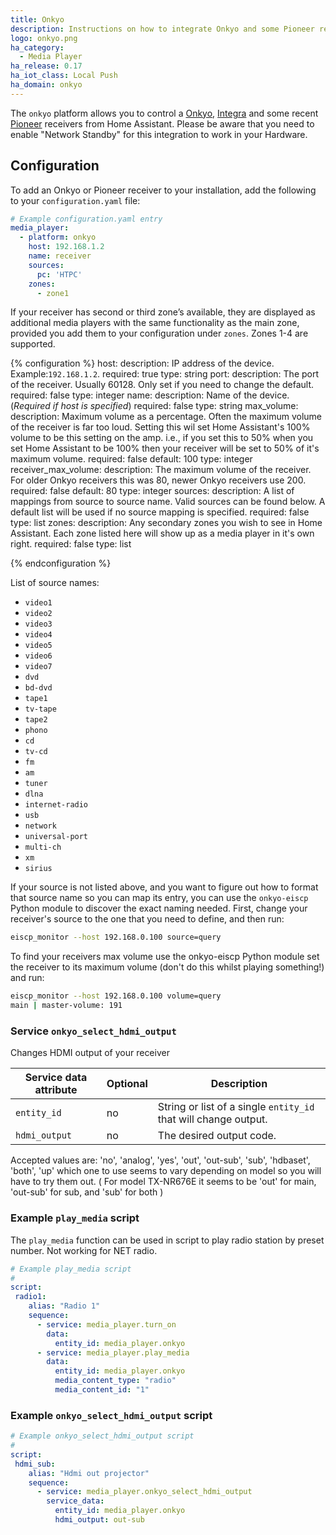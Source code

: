 ```yaml
---
title: Onkyo
description: Instructions on how to integrate Onkyo and some Pioneer receivers into Home Assistant.
logo: onkyo.png
ha_category:
  - Media Player
ha_release: 0.17
ha_iot_class: Local Push
ha_domain: onkyo
---
```


The `onkyo` platform allows you to control a [Onkyo](http://www.onkyo.com/), [Integra](http://www.integrahometheater.com/)
and some recent [Pioneer](http://www.pioneerelectronics.com) receivers from Home Assistant.
Please be aware that you need to enable "Network Standby" for this integration to work in your Hardware.

## Configuration

To add an Onkyo or Pioneer receiver to your installation, add the following to your `configuration.yaml` file:

```yaml
# Example configuration.yaml entry
media_player:
  - platform: onkyo
    host: 192.168.1.2
    name: receiver
    sources:
      pc: 'HTPC'
    zones:
      - zone1
```

 If your receiver has second or third zone’s available, they are displayed as additional media players with the same functionality as the main zone, provided you add them to your configuration under `zones`. Zones 1-4 are supported. 

{% configuration %}
host:
  description: IP address of the device. Example:`192.168.1.2`.
  required: true
  type: string
port:
  description: The port of the receiver. Usually 60128. Only set if you need to change the default. 
  required: false
  type: integer
name:
  description: Name of the device. (*Required if host is specified*)
  required: false
  type: string
max_volume:
  description: Maximum volume as a percentage. Often the maximum volume of the receiver is far too loud. Setting this wil set Home Assistant's 100% volume to be this setting on the amp. i.e., if you set this to 50% when you set Home Assistant to be 100% then your receiver will be set to 50% of it's maximum volume.
  required: false
  default: 100
  type: integer
receiver_max_volume:
  description: The maximum volume of the receiver. For older Onkyo receivers this was 80, newer Onkyo receivers use 200.
  required: false
  default: 80
  type: integer
sources:
  description: A list of mappings from source to source name. Valid sources can be found below. A default list will be used if no source mapping is specified.
  required: false
  type: list
zones:
  description: Any secondary zones you wish to see in Home Assistant. Each zone listed here will show up as a media player in it's own right.
  required: false
  type: list

{% endconfiguration %}

List of source names:

- `video1`
- `video2`
- `video3`
- `video4`
- `video5`
- `video6`
- `video7`
- `dvd`
- `bd-dvd`
- `tape1`
- `tv-tape`
- `tape2`
- `phono`
- `cd`
- `tv-cd`
- `fm`
- `am`
- `tuner`
- `dlna`
- `internet-radio`
- `usb`
- `network`
- `universal-port`
- `multi-ch`
- `xm`
- `sirius`

If your source is not listed above, and you want to figure out how to format that source name so you can map its entry, you can use the `onkyo-eiscp` Python module to discover the exact naming needed. First, change your receiver's source to the one that you need to define, and then run:

```bash
eiscp_monitor --host 192.168.0.100 source=query
```

To find your receivers max volume use the onkyo-eiscp Python module set the receiver to its maximum volume
(don't do this whilst playing something!) and run:

```bash
eiscp_monitor --host 192.168.0.100 volume=query
main | master-volume: 191
```

### Service `onkyo_select_hdmi_output`

Changes HDMI output of your receiver

| Service data attribute | Optional | Description |
| ---------------------- | -------- | ----------- |
| `entity_id` | no | String or list of a single `entity_id` that will change output.
| `hdmi_output` | no | The desired output code.

Accepted values are:
'no', 'analog', 'yes', 'out', 'out-sub', 'sub', 'hdbaset', 'both', 'up'
which one to use seems to vary depending on model so you will have to try them out.
( For model TX-NR676E it seems to be 'out' for main, 'out-sub' for sub, and 'sub' for both )

### Example `play_media` script

The `play_media` function can be used in script to play radio station by preset number.
Not working for NET radio.

```yaml
# Example play_media script
#
script:
 radio1:
    alias: "Radio 1"
    sequence:
      - service: media_player.turn_on
        data:
          entity_id: media_player.onkyo
      - service: media_player.play_media
        data:
          entity_id: media_player.onkyo
          media_content_type: "radio"
          media_content_id: "1"
```

### Example `onkyo_select_hdmi_output` script

```yaml
# Example onkyo_select_hdmi_output script
#
script:
 hdmi_sub:
    alias: "Hdmi out projector"
    sequence:
      - service: media_player.onkyo_select_hdmi_output
        service_data:
          entity_id: media_player.onkyo
          hdmi_output: out-sub
```
